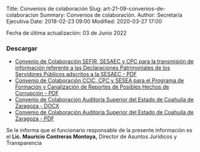 Title: Convenios de colaboración
Slug: art-21-09-convenios-de-colaboracion
Summary: Convenios de colaboración.
Author: Secretaría Ejecutiva
Date: 2018-02-23 09:00
Modified: 2020-03-27 17:00


Fecha de última actualización: 03 de Junio 2022


### Descargar

* [Convenio de Colaboración SEFIR, SESAEC y CPC para la transmisión de información referente a las Declaraciones Patrimoniales de los Servidores Públicos adscritos a la SESAEC - PDF](convenio-colaboracion-sefir-sesea-cpc.pdf)
* [Convenio de Colaboración CCIC, CPC y SESEA para el Programa de Formación y Canalización de Reportes de Posibles Hechos de Corrupción - PDF](convenio-colaboracion-ccic-cpc-sesea.pdf)
* [Convenio de Colaboración Auditoría Superior del Estado de Coahuila de Zaragoza - DOCX](convenio-colaboracion-auditoria-superior-del-estado.docx)
* [Convenio de Colaboración Auditoría Superior del Estado de Coahuila de Zaragoza - PDF](convenio-colaboracion-auditoria-superior-del-estado.pdf)

Se le informa que el funcionario responsable de la presente información es el **Lic. Mauricio Contreras Montoya,** Director de Asuntos Jurídicos y Transparencia
